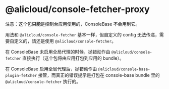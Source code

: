 # @alicloud/console-fetcher-proxy

注意：这个包**只能**是控制台应用使用的，ConsoleBase 不会用到它。

用法和 `@alicloud/console-fetcher` 基本一样，但自定义的 config 无法传递，需要自定义的，请还是使用 `@alicloud/console-fetcher`。

在 ConsoleBase 未启用全局代理的时候，抛错动作由 `@alicloud/console-fetcher` 直接执行（这个包将由应用打包到应用的 bundle）。

在 ConsoleBase 启用全局代理后，抛错动作由 `@alicloud/console-base-plugin-fetcher` 接管，而真正的错误提示是打包在 console-base bundle 里的  `@alicloud/console-fetcher` 执行的。
